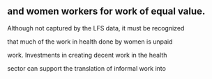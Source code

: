 ## and women workers for work of equal value.

Although not captured by the LFS data, it must be recognized

that much of the work in health done by women is unpaid

work. Investments in creating decent work in the health

sector can support the translation of informal work into